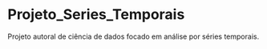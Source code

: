 # Projeto_Series_Temporais
Projeto autoral de ciência de dados focado em análise por séries temporais.
